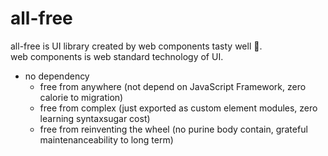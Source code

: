 # all-free

all-free is UI library created by web components tasty well :beer:.  
web components is web standard technology of UI.

- no dependency
  - free from anywhere (not depend on JavaScript Framework, zero calorie to migration)
  - free from complex (just exported as custom element modules, zero learning syntaxsugar cost)
  - free from reinventing the wheel (no purine body contain, grateful maintenanceability to long term)
